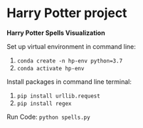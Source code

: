 # Harry Potter project
**Harry Potter Spells Visualization**

Set up virtual environment in command line:
1. `conda create -n hp-env python=3.7`
2. `conda activate hp-env`

Install packages in command line terminal:
1. `pip install urllib.request`
2. `pip install regex`

Run Code:
`python spells.py`